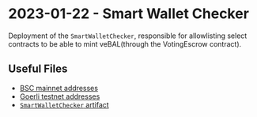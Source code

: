 # 2023-01-22 - Smart Wallet Checker

Deployment of the `SmartWalletChecker`, responsible for allowlisting select contracts to be able to mint veBAL(through the VotingEscrow contract).

## Useful Files

- [BSC mainnet addresses](./output/bsc.json)
- [Goerli testnet addresses](./output/goerli.json)
- [`SmartWalletChecker` artifact](./artifact/SmartWalletChecker.json)

